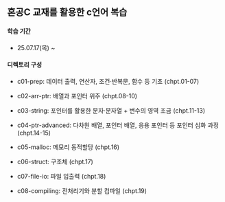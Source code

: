 ## 혼공C 교재를 활용한 c언어 복습

#### 학습 기간
- 25.07.17(목) ~

#### 디렉토리 구성
- c01-prep: 데이터 출력, 연산자, 조건·반복문, 함수 등 기초 (chpt.01-07)

- c02-arr-ptr: 배열과 포인터 위주 (chpt.08-10)

- c03-string: 포인터를 활용한 문자·문자열 + 변수의 영역 조금 (chpt.11-13)

- c04-ptr-advanced: 다차원 배열, 포인터 배열, 응용 포인터 등 포인터 심화 과정 (chpt.14-15)

- c05-malloc: 메모리 동적할당 (chpt.16)

- c06-struct: 구조체 (chpt.17)

- c07-file-io: 파일 입출력 (chpt.18)

- c08-compiling: 전처리기와 분할 컴파일 (chpt.19)

